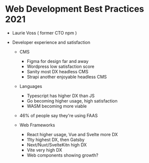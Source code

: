 # Web Development Best Practices 2021

- Laurie Voss ( former CTO npm )

- Developer experience and satisfaction

  - CMS
    - Figma for design far and away
    - Wordpress low satisfaction score
    - Sanity most DX headless CMS
    - Strapi another enjoyable headless CMS

  - Languages
    - Typescript has higher DX than JS
    - Go becoming higher usage, high satisfaction
    - WASM becoming more viable

  - 46% of people say they're using FAAS

  - Web Frameworks
    - React higher usage, Vue and Svelte more DX
    - 11ty highest DX, then Gatsby
    - Next/Nuxt/SvelteKitn high DX
    - Vite very high DX
    - Web components showing growth?
